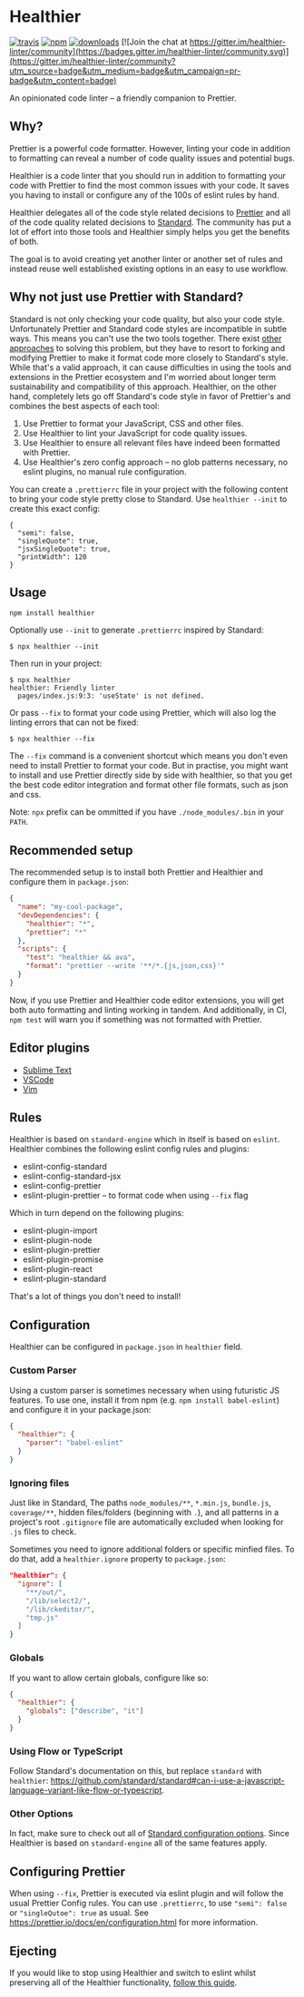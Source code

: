 # Healthier

[![travis][travis-image]][travis-url]
[![npm][npm-image]][npm-url]
[![downloads][downloads-image]][downloads-url]
[![Join the chat at https://gitter.im/healthier-linter/community](https://badges.gitter.im/healthier-linter/community.svg)](https://gitter.im/healthier-linter/community?utm_source=badge&utm_medium=badge&utm_campaign=pr-badge&utm_content=badge)

An opinionated code linter – a friendly companion to Prettier.

## Why?

Prettier is a powerful code formatter. However, linting your code in addition to formatting can reveal a number of code quality issues and potential bugs.

Healthier is a code linter that you should run in addition to formatting your code with Prettier to find the most common issues with your code. It saves you having to install or configure any of the 100s of eslint rules by hand.

Healthier delegates all of the code style related decisions to [Prettier][prettier/prettier] and all of the code quality related decisions to [Standard][standard/standard]. The community has put a lot of effort into those tools and Healthier simply helps you get the benefits of both.

The goal is to avoid creating yet another linter or another set of rules and instead reuse well established existing options in an easy to use workflow.

## Why not just use Prettier with Standard?

Standard is not only checking your code quality, but also your code style. Unfortunately Prettier and Standard code styles are incompatible in subtle ways. This means you can't use the two tools together. There exist [other][prettier-standard] [approaches][prettierx] to solving this problem, but they have to resort to forking and modifying Prettier to make it format code more closely to Standard's style. While that's a valid approach, it can cause difficulties in using the tools and extensions in the Prettier ecosystem and I'm worried about longer term sustainability and compatibility of this approach. Healthier, on the other hand, completely lets go off Standard's code style in favor of Prettier's and combines the best aspects of each tool:

1. Use Prettier to format your JavaScript, CSS and other files.
2. Use Healthier to lint your JavaScript for code quality issues.
3. Use Healthier to ensure all relevant files have indeed been formatted with Prettier.
4. Use Healthier's zero config approach – no glob patterns necessary, no eslint plugins, no manual rule configuration.

You can create a `.prettierrc` file in your project with the following content to bring your code style pretty close to Standard. Use `healthier --init` to create this exact config:

```
{
  "semi": false,
  "singleQuote": true,
  "jsxSingleQuote": true,
  "printWidth": 120
}
```

## Usage

```
npm install healthier
```

Optionally use `--init` to generate `.prettierrc` inspired by Standard:

```
$ npx healthier --init
```

Then run in your project:

```
$ npx healthier
healthier: Friendly linter
  pages/index.js:9:3: 'useState' is not defined.
```

Or pass `--fix` to format your code using Prettier, which will also log the linting errors that can not be fixed:

```
$ npx healthier --fix
```

The `--fix` command is a convenient shortcut which means you don't even need to install Prettier to format your code. But in practise, you might want to install and use Prettier directly side by side with healthier, so that you get the best code editor integration and format other file formats, such as json and css.

Note: `npx` prefix can be ommitted if you have `./node_modules/.bin` in your `PATH`.

## Recommended setup

The recommended setup is to install both Prettier and Healthier and configure them in `package.json`:

```json
{
  "name": "my-cool-package",
  "devDependencies": {
    "healthier": "*",
    "prettier": "*"
  },
  "scripts": {
    "test": "healthier && ava",
    "format": "prettier --write '**/*.{js,json,css}'"
  }
}
```

Now, if you use Prettier and Healthier code editor extensions, you will get both auto formatting and linting working in tandem. And additionally, in CI, `npm test` will warn you if something was not formatted with Prettier.

## Editor plugins

- [Sublime Text](./docs/01-sublime-text.md)
- [VSCode](./docs/02-vscode.md)
- [Vim](./docs/03-vim.md)

## Rules

Healthier is based on `standard-engine` which in itself is based on `eslint`. Healthier combines the following eslint config rules and plugins:

- eslint-config-standard
- eslint-config-standard-jsx
- eslint-config-prettier
- eslint-plugin-prettier – to format code when using `--fix` flag

Which in turn depend on the following plugins:

- eslint-plugin-import
- eslint-plugin-node
- eslint-plugin-prettier
- eslint-plugin-promise
- eslint-plugin-react
- eslint-plugin-standard

That's a lot of things you don't need to install!

## Configuration

Healthier can be configured in `package.json` in `healthier` field.

### Custom Parser

Using a custom parser is sometimes necessary when using futuristic JS features. To use one, install it from npm (e.g. `npm install babel-eslint`) and configure it in your package.json:

```json
{
  "healthier": {
    "parser": "babel-eslint"
  }
}
```

### Ignoring files

Just like in Standard, The paths `node_modules/**`, `*.min.js`, `bundle.js`, `coverage/**`, hidden files/folders (beginning with `.`), and all patterns in a project's root `.gitignore` file are automatically excluded when looking for `.js` files to check.

Sometimes you need to ignore additional folders or specific minfied files. To do that, add
a `healthier.ignore` property to `package.json`:

```json
"healthier": {
  "ignore": [
    "**/out/",
    "/lib/select2/",
    "/lib/ckeditor/",
    "tmp.js"
  ]
}
```

### Globals

If you want to allow certain globals, configure like so:

```json
{
  "healthier": {
    "globals": ["describe", "it"]
  }
}
```

### Using Flow or TypeScript

Follow Standard's documentation on this, but replace `standard` with `healthier`: https://github.com/standard/standard#can-i-use-a-javascript-language-variant-like-flow-or-typescript.

### Other Options

In fact, make sure to check out all of [Standard configuration options][standard/standard]. Since Healthier is based on `standard-engine` all of the same features apply.

## Configuring Prettier

When using `--fix`, Prettier is executed via eslint plugin and will follow the usual Prettier Config rules. You can use `.prettierrc`, to use `"semi": false` or `"singleQutoe": true` as usual. See https://prettier.io/docs/en/configuration.html for more information.

## Ejecting

If you would like to stop using Healthier and switch to eslint whilst preserving all of the Healthier functionality, [follow this guide](./docs/04-ejecting.md).

[travis-image]: https://img.shields.io/travis/KidkArolis/healthier.svg?style=flat-square
[travis-url]: https://travis-ci.org/KidkArolis/healthier
[npm-image]: https://img.shields.io/npm/v/healthier.svg?style=flat-square
[npm-url]: https://npmjs.org/package/healthier
[downloads-image]: https://img.shields.io/npm/dm/healthier.svg?style=flat-square
[downloads-url]: https://npmjs.org/package/healthier
[prettier/prettier]: https://github.com/prettier/prettier
[standard/standard]: https://github.com/standard/standard
[prettier-standard]: https://github.com/sheerun/prettier-standard
[prettierx]: https://github.com/brodybits/prettierx
